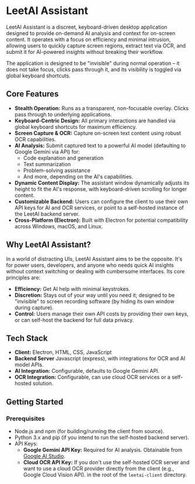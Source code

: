 # LeetAI Assistant

LeetAI Assistant is a discreet, keyboard-driven desktop application designed to provide on-demand AI analysis and context for on-screen content. It operates with a focus on efficiency and minimal intrusion, allowing users to quickly capture screen regions, extract text via OCR, and submit it for AI-powered insights without breaking their workflow.

The application is designed to be "invisible" during normal operation – it does not take focus, clicks pass through it, and its visibility is toggled via global keyboard shortcuts.

## Core Features

*   **Stealth Operation:** Runs as a transparent, non-focusable overlay. Clicks pass through to underlying applications.
*   **Keyboard-Centric Design:** All primary interactions are handled via global keyboard shortcuts for maximum efficiency.
*   **Screen Capture & OCR:** Capture on-screen text content using robust OCR capabilities.
*   **AI Analysis:** Submit captured text to a powerful AI model (defaulting to Google Gemini via API) for:
    *   Code explanation and generation
    *   Text summarization
    *   Problem-solving assistance
    *   And more, depending on the AI's capabilities.
*   **Dynamic Content Display:** The assistant window dynamically adjusts its height to fit the AI's response, with keyboard-driven scrolling for longer content.
*   **Customizable Backend:** Users can configure the client to use their own API keys for AI and OCR services, or point to a self-hosted instance of the LeetAI backend server.
*   **Cross-Platform (Electron):** Built with Electron for potential compatibility across Windows, macOS, and Linux.

## Why LeetAI Assistant?

In a world of distracting UIs, LeetAI Assistant aims to be the opposite. It's for power users, developers, and anyone who needs quick AI insights without context switching or dealing with cumbersome interfaces. Its core principles are:

*   **Efficiency:** Get AI help with minimal keystrokes.
*   **Discretion:** Stays out of your way until you need it; designed to be "invisible" to screen recording software (by hiding its own window during capture).
*   **Control:** Users manage their own API costs by providing their own keys, or can self-host the backend for full data privacy.

## Tech Stack

*   **Client:** Electron, HTML, CSS, JavaScript
*   **Backend Server** Javascript (express), with integrations for OCR and AI model APIs.
*   **AI Integration:** Configurable, defaults to Google Gemini API.
*   **OCR Integration:** Configurable, can use cloud OCR services or a self-hosted solution.

## Getting Started

### Prerequisites

*   Node.js and npm (for building/running the client from source).
*   Python 3.x and pip (if you intend to run the self-hosted backend server).
*   API Keys:
    *   **Google Gemini API Key:** Required for AI analysis. Obtainable from [Google AI Studio](https://aistudio.google.com/app/apikey).
    *   **Cloud OCR API Key:** If you don't use the self-hosted OCR server and want to use a cloud OCR provider directly from the client (e.g., Google Cloud Vision API).
 in the root of the `leetai-client` directory.

